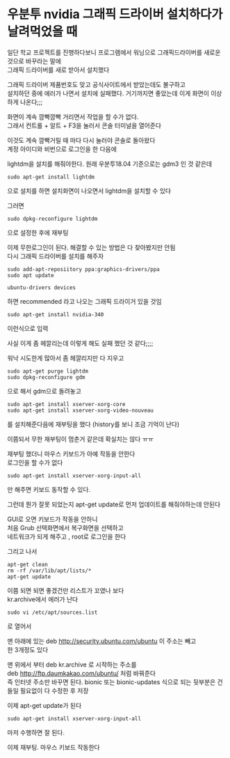 # 우분투 nvidia 그래픽 드라이버 설치하다가 날려먹었을 때 
일단 학교 프로젝트를 진행하다보니 프로그램에서 워닝으로 그래픽드라이버를 새로운 것으로 바꾸라는 말에  
그래픽 드라이버를 새로 받아서 설치했다

그래픽 드라이버 제품번호도 맞고 공식사이트에서 받았는데도 불구하고  
설치하던 중에 에러가 나면서 설치에 실패했다. 거기까지면 좋았는데 이게 화면이 이상하게 나온다;;;

화면이 계속 깜빡깜빡 거리면서 작업을 할 수가 없다.  
그래서 컨트롤 + 알트 + F3을 눌러서 콘솔 터미널을 열어준다

이것도 계속 깜빡거릴 때 마다 다시 눌러야 콘솔로 돌아왔다  
계정 아이디와 비번으로 로그인을 한 다음에

lightdm을 설치를 해줘야한다. 원래 우분투18.04 기준으로는 gdm3 인 것 같은데

```
sudo apt-get install lightdm
```
으로 설치를 하면 설치화면이 나오면서 lightdm을 설치할 수 있다

그러면 
```
sudo dpkg-reconfigure lightdm
```
으로 설정한 후에 재부팅

이제 무한로그인이 된다. 해결할 수 있는 방법은 다 찾아봤지만 안됨  
다시 그래픽 드라이버를 설치를 해주자

```
sudo add-apt-reposiitory ppa:graphics-drivers/ppa
sudo apt update

ubuntu-drivers devices
```
하면 recommended 라고 나오는 그래픽 드라이거 있을 것임
```
sudo apt-get install nvidia-340 
```
이런식으로 입력

사실 이게 좀 헤깔리는데 이렇게 해도 실패 했던 것 같다;;;;


워낙 시도한게 많아서 좀 헤깔리지만 다 지우고   
```
sudo apt-get purge lightdm
sudo dpkg-reconfigure gdm
```

으로 해서 gdm으로 돌려놓고 
```
sudo apt-get install xserver-xorg-core
sudo apt-get install xserver-xorg-video-nouveau
```
를 설치해준다음에 재부팅을 했다 (history를 보니 조금 기억이 난다)

이쯤되서 무한 재부팅이 멈춘거 같은데 확실치는 않다 ㅠㅠ

재부팅 했더니 마우스 키보드가 아예 작동을 안한다   
로그인을 할 수가 없다

```
sudo apt-get install xserver-xorg-input-all
```
만 해주면 키보드 동작할 수 있다.

그런데 뭔가 잘못 되었는지 apt-get update로 먼저 업데이트를 해줘야하는데 안된다  

GUI로 오면 키보드가 작동을 안하니  
처음 Grub 선택화면에서 복구화면을 선택하고  
네트워크가 되게 해주고 , root로 로그인을 한다

그리고 나서 
```
apt-get clean
rm -rf /var/lib/apt/lists/*
apt-get update
```
이쯤 되면 되면 좋겠건만 리스트가 꼬였나 보다   
kr.archive에서 에러가 난다

```
sudo vi /etc/apt/sources.list
```
로 열어서 

맨 아래에 있는 deb http://security.ubuntu.com/ubuntu 이 주소는 빼고   
한 3개정도 있다

맨 위에서 부터 deb kr.archive 로 시작하는 주소를   
deb http://ftp.daumkakao.com/ubuntu/ 처럼 바꿔준다  
즉 인터넷 주소만 바꾸면 된다. bionic 또는 bionic-updates 식으로 되는 뒷부분은 건들일 필요없이 다 수정한 후 저장  

이제 apt-get update가 된다  
```
sudo apt-get install xserver-xorg-input-all 
```
마저 수행하면 잘 된다.

이제 재부팅. 마우스 키보드 작동한다




